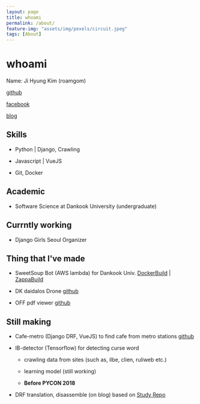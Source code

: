 ```yaml
---
layout: page
title: whoami
permalink: /about/
feature-img: "assets/img/pexels/circuit.jpeg"
tags: [About]
---
```



# whoami

Name: Ji Hyung Kim (roamgom)

[github](https://github.com/roamgom)

[facebook](https://www.facebook.com/roamgom)

[blog](https://roamgom.github.io/)


## Skills

- Python | Django, Crawling

- Javascript | VueJS

- Git, Docker

## Academic

- Software Science at Dankook University (undergraduate)

## Currntly working

- Django Girls Seoul Organizer


## Thing that I've made

- SweetSoup Bot (AWS lambda) for Dankook Univ. [DockerBuild](https://github.com/roamgom/SweetSoup_Bot) | [ZappaBuild](https://github.com/roamgom/SweetSoup_Bot_Zappa)

- DK daidalos Drone [github](https://github.com/roamgom/DK_daidalos)

- OFF pdf viewer [github](https://github.com/roamgom/OFF_pdf)

## Still making

- Cafe-metro (Django DRF, VueJS) to find cafe from metro stations
[github](https://github.com/roamgom/cafe_metro)

- IB-detector (Tensorflow) for detecting curse word

    - crawling data from sites (such as, ilbe, clien, ruliweb etc.)
    
    - learning model (still working)

    - **Before PYCON 2018**

- DRF translation, disassemble (on blog) based on [Study Repo](https://github.com/django-rest-framework-study)